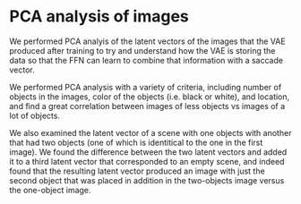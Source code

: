 # PCA analysis of images

We performed PCA analyis of the latent vectors of the images that the VAE produced after training to try and understand how the VAE is storing the data so that the FFN can learn to combine that information with a saccade vector. 

We performed PCA analysis with a variety of criteria, including number of objects in the images, color of the objects (i.e. black or white), and location, and find a great correlation between images of less objects vs images of a lot of objects. 

We also examined the latent vector of a scene with one objects with another that had two objects (one of which is identitical to the one in the first image). We found the difference between the two latent vectors and added it to a third latent vector that corresponded to an empty scene, and indeed found that the resulting latent vector produced an image with just the second object that was placed in addition in the two-objects image versus the one-object image.
